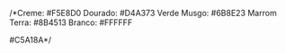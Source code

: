 
/*Creme: #F5E8D0
Dourado: #D4A373
Verde Musgo: #6B8E23
Marrom Terra: #8B4513
Branco: #FFFFFF

#C5A18A*/